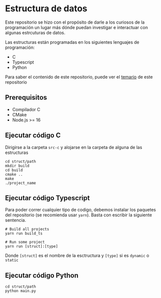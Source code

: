 # Estructura de datos

Este repositorio se hizo con el propósito de darle a los curiosos de la programación un lugar más dónde puedan investigar e interactuar con algunas estrcuturas de datos.

Las estructuras están programadas en los siguientes lenguajes de programación:

- C
- Typescript
- Python

Para saber el contenido de este repositorio, puede ver el [temario](/docs/README.md) de este repositorio

## Prerequisitos

- Compilador C
- CMake
- Node.js >= 16

## Ejecutar código C

Dirigirse a la carpeta `src-c` y alojarse en la carpeta de alguna de las estructuras

```shell
cd struct/path
mkdir build
cd build
cmake ..
make
./project_name
```

## Ejecutar código Typescript

Para poder correr cualquier tipo de codigo, debemos instalar los paquetes del repositorio (se recomienda usar `yarn`). Basta con escribir la siguiente sentencia.

```shell
# Build all projects
yarn run build_ts

# Run some project
yarn run [struct]:[type]
```

Donde `[struct]` es el nombre de la esctructura y `[type]` si es `dynamic` o `static`

## Ejecutar código Python

```shell
cd struct/path
python main.py
```
